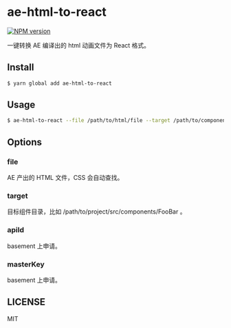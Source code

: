 # ae-html-to-react

[![NPM version](https://img.shields.io/npm/v/ae-html-to-react.svg?style=flat)](https://npmjs.org/package/ae-html-to-react)

一键转换 AE 编译出的 html 动画文件为 React 格式。

## Install

```bash
$ yarn global add ae-html-to-react
```

## Usage

```bash
$ ae-html-to-react --file /path/to/html/file --target /path/to/component --apiId xxx --masterKey xxx 
```

## Options

### file

AE 产出的 HTML 文件，CSS 会自动查找。

### target

目标组件目录，比如 /path/to/project/src/components/FooBar 。

### apiId

basement 上申请。

### masterKey

basement 上申请。

## LICENSE

MIT
